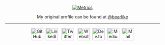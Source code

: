 <p align="center"><a href="https://kanth.tech/github"><img src="https://cdn.thekrishna.in/github-metrics.svg" alt="Metrics"></a></p>

<p align="center">My original profile can be found at <a href="https://kanth.tech/github">@bearlike</a></p>

---

<p align="center">   
  <a id="GitHub"   href="https://kanth.tech/github?utm_source=github"    ><img width="40px" src="https://cdn.thekrishna.in/img/icon/gh-profile/github.svg?"  alt="GitHub"   /></a>&nbsp;
  <a id="LinkedIn" href="https://kanth.tech/linkedin?utm_source=github"  ><img width="40px" src="https://cdn.thekrishna.in/img/icon/gh-profile/linkedin.svg" alt="LinkedIn" /></a>&nbsp;&nbsp;
  <a id="Twitter"  href="https://kanth.tech/twitter?utm_source=github"   ><img width="40px" src="https://cdn.thekrishna.in/img/icon/gh-profile/twitter.svg?" alt="Twitter"  /></a>&nbsp;&nbsp;
  <a id="Website"  href="https://thekrishna.in/?utm_source=github"       ><img width="40px" src="https://cdn.thekrishna.in/img/icon/gh-profile/web.svg"      alt="Website"  /></a>&nbsp;
  <a id="Dev.to"   href="https://kanth.tech/devto?utm_source=github"     ><img width="40px" src="https://cdn.thekrishna.in/img/icon/gh-profile/dev.svg"      alt="Dev.to"   /></a>&nbsp;
  <a id="Medium"   href="https://kanth.tech/medium?utm_source=github"    ><img width="40px" src="https://cdn.thekrishna.in/img/icon/gh-profile/medium.svg"   alt="Medium"   /></a>&nbsp;
  <a id="Mail"     href="mailto:mail@kanth.tech"                         ><img width="40px" src="https://cdn.thekrishna.in/img/icon/gh-profile/mail.svg"     alt="Mail"     /></a>
</p>
